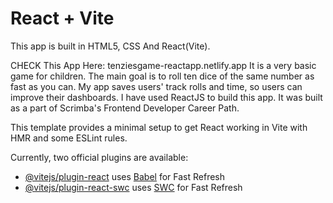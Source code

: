 # React + Vite

This app is built in HTML5, CSS And React(Vite). 

CHECK This App Here:
tenziesgame-reactapp.netlify.app
It is a very basic game for children. The main goal is to roll ten dice of the same number as fast as you can. My app saves users' track rolls and time, so users can improve their dashboards. I have used ReactJS to build this app. It was built as a part of Scrimba's Frontend Developer Career Path.

This template provides a minimal setup to get React working in Vite with HMR and some ESLint rules.

Currently, two official plugins are available:

- [@vitejs/plugin-react](https://github.com/vitejs/vite-plugin-react/blob/main/packages/plugin-react/README.md) uses [Babel](https://babeljs.io/) for Fast Refresh
- [@vitejs/plugin-react-swc](https://github.com/vitejs/vite-plugin-react-swc) uses [SWC](https://swc.rs/) for Fast Refresh


